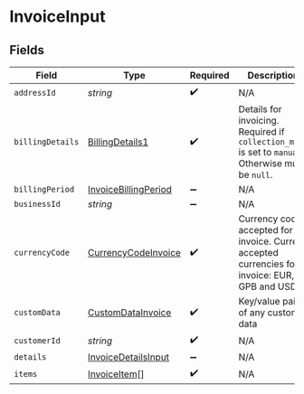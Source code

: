 # InvoiceInput


## Fields

| Field                                                                                              | Type                                                                                               | Required                                                                                           | Description                                                                                        | Example                                                                                            |
| -------------------------------------------------------------------------------------------------- | -------------------------------------------------------------------------------------------------- | -------------------------------------------------------------------------------------------------- | -------------------------------------------------------------------------------------------------- | -------------------------------------------------------------------------------------------------- |
| `addressId`                                                                                        | *string*                                                                                           | :heavy_check_mark:                                                                                 | N/A                                                                                                | add_01ghbkbv8s6kjram8fbfz49p45                                                                     |
| `billingDetails`                                                                                   | [BillingDetails1](../../models/shared/billingdetails1.md)                                          | :heavy_check_mark:                                                                                 | Details for invoicing. Required if `collection_mode` is set to `manual`. Otherwise must be `null`. |                                                                                                    |
| `billingPeriod`                                                                                    | [InvoiceBillingPeriod](../../models/shared/invoicebillingperiod.md)                                | :heavy_minus_sign:                                                                                 | N/A                                                                                                |                                                                                                    |
| `businessId`                                                                                       | *string*                                                                                           | :heavy_minus_sign:                                                                                 | N/A                                                                                                | biz_01ghbkcbs88yxj4fxecevjz9g7                                                                     |
| `currencyCode`                                                                                     | [CurrencyCodeInvoice](../../models/shared/currencycodeinvoice.md)                                  | :heavy_check_mark:                                                                                 | Currency codes accepted for invoice. Current accepted currencies for invoice: EUR, GPB and USD.    |                                                                                                    |
| `customData`                                                                                       | [CustomDataInvoice](../../models/shared/customdatainvoice.md)                                      | :heavy_check_mark:                                                                                 | Key/value pairs of any custom data                                                                 |                                                                                                    |
| `customerId`                                                                                       | *string*                                                                                           | :heavy_check_mark:                                                                                 | N/A                                                                                                | ctm_01ghbkbbm326p19wh85fnr0xft                                                                     |
| `details`                                                                                          | [InvoiceDetailsInput](../../models/shared/invoicedetailsinput.md)                                  | :heavy_minus_sign:                                                                                 | N/A                                                                                                |                                                                                                    |
| `items`                                                                                            | [InvoiceItem](../../models/shared/invoiceitem.md)[]                                                | :heavy_check_mark:                                                                                 | N/A                                                                                                |                                                                                                    |
